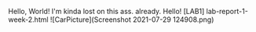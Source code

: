 Hello, World!
I'm kinda lost on this ass. already. 
Hello!
[LAB1] lab-report-1-week-2.html
![CarPicture](Screenshot 2021-07-29 124908.png)